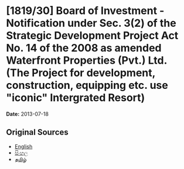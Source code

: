 # [1819/30] Board of Investment - Notification under Sec. 3(2) of the Strategic Development Project Act No. 14 of the 2008 as amended Waterfront Properties (Pvt.) Ltd. (The Project for development, construction, equipping etc. use "iconic" Intergrated Resort)

**Date:** 2013-07-18

## Original Sources

- [English](https://documents.gov.lk/view/extra-gazettes/2013/7/1819-30_E.pdf)
- [සිංහල](https://documents.gov.lk/view/extra-gazettes/2013/7/1819-30_S.pdf)
- [தமிழ்](https://documents.gov.lk/view/extra-gazettes/2013/7/1819-30_T.pdf)
